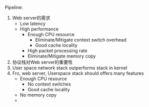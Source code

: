 Pipeline:
1. Web server的需求
	- Low latency
	- High performance
		- Enough CPU resource
			- Eliminate/Mitigate context switch overhead
			- Good cache locality
		- High packet processing rate
		- Eliminate/Mitigate memory copy
2. 协议栈对Web server的重要性
3. User space network stack outperforms stack in kernel
4. Fro, web server, Userspace stack should offers many features
	- Enough CPU resource
		- No context switches
		- Good cache locality
	- No memory copy
	- 
<!--stackedit_data:
eyJoaXN0b3J5IjpbLTIwMDQ4MzgyNzgsMTgzNTc2NzMyMF19
-->
